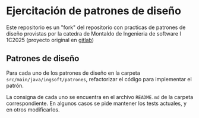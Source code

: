 # Ejercitación de patrones de diseño

Este repositorio es un "fork" del repositorio con practicas de patrones de diseño provistas por la catedra de Montaldo de Ingenieria de software I 1C2025 (proyecto original en [gitlab](https://gitlab.com/ayudantes-ingsoft/ejercicios-patrones-ingsoft1))

## Patrones de diseño

Para cada uno de los patrones de diseño en la carpeta `src/main/java/ingsoft/patrones`, refactorizar el código para implementar el patrón.

La consigna de cada uno se encuentra en el archivo `README.md` de la carpeta correspondiente. En algunos casos se pide mantener los tests actuales, y en otros modificarlos.
